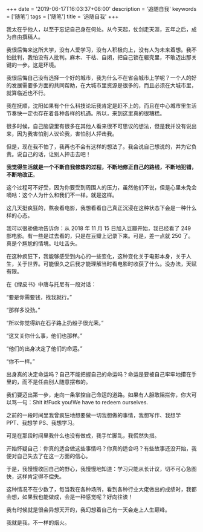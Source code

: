 +++
date = '2019-06-17T16:03:37+08:00'
description = '追随自我'
keywords = ['随笔']
tags = ['随笔']
title = '追随自我'
+++

我太在乎他人，以至于忘记自己身在何处。从今天起，仗剑走天涯，五年之后，成为自由撰稿人。

我很后悔来这所大学，没有人爱学习，没有人积极向上，没有人为未来着想。我不怕批判，我怕没有人批判。麻木、干枯、自闭，把自己锁在躯壳里，不敢迈出那关键的一步。这是环境。

我很后悔自己没有选择一个好的城市，我为什么不在省会城市上学呢？一个人的好的发展需要多方面的共同帮助，在大城市里资源是很多的，而且必须在大城市里，就算临近也不行。

我在抚顺，沈阳如果有个什么科技论坛我肯定是赶不上的，而且在中心城市里生活节奏快一定也存在着各种各样的机遇。所以，来到这里真的很糟糕。

很多时候，自己脑袋里有很多在其他人看来很不可思议的想法，但是我并没有说出来，因为我害怕别人议论我，害怕别人抨击我。

但是，现在我不怕了，我再也不会有这样的想法了。我会说自己想说的，并为它负责。说自己的话，让别人抨击去吧！

**我觉得生活就是一个不断自我修炼的过程，不断地修正自己的路线，不断地犯错，不断地改正**。

这个过程可不好受，因为你要受到周围人的压力，虽然他们不说，但是心里未免会嘀咕：这个人为什么和我们不一样。就是这样。

这几天挺疯狂的，熬夜看电影，我想看看自己真正沉浸在这种状态下会是一种什么样的心态。

我可以很骄傲地告诉你：从 2018 年 11 月 15 日加入豆瓣开始，我已经看了 249 部电影。有一些是过去看的，只是在豆瓣上记录下来。可是，差一点就 250 了。真是个尴尬的情境。吐吐舌头。

在这种疯狂下，我能够感受到内心的一些变化，这种变化关于电影本身，关于人生，关于世界。可能很久之后我才能理解当时看电影时收获了什么。没办法，天赋有限。

在《绿皮书》中唐与托尼有一段对话：

“要是你需要钱，找我就行。”

“那样多没劲。”

“所以你觉得趴在石子路上扔骰子很光荣。”

“这又关你什么事，他们也那样。”

“他们的出身决定了他们的命运。”

“你不一样。”

出身真的决定命运吗？自己不能把握自己的命运吗？命运是要被自己牢牢地攥在手里的，而不是任由别人随意摆布的。

我们要迈出第一步，走向一条掌控自己命运的道路。如果有人胆敢阻拦你，你大可以骂一句：Shit it!Fuck you!We have to redeem ourselves.

之前的一段时间里我曾疯狂地想要做一切我想做的事情，我想写作、我想学 PPT、我想学 PS、我想学习。

可是在那段时间里我什么也没有做成，我手忙脚乱，我慌然失措。

开始怀疑自己：你真的适合做这些事情吗？你真的适合吗？有些故事还没开始，我便对自己失去了在这一方面的信心。

于是，我慢慢收回自己的野心，我慢慢地知道：学习只能从长计议，切不可心急图快，这样肯定得不偿失。

这种情况不在少数了，每当我在各种场所，看到各种行业大佬做出的成绩时，我都会想，如果我也能做成，会是一种感觉呢？好向往诶！

我有时候就是很会异想天开的，我幻想着自己有一天会走上人生巅峰。

我就是我，不一样的烟火。
